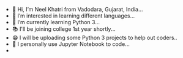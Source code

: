 - 👋 Hi, I’m Neel Khatri from Vadodara, Gujarat, India...
- 👀 I’m interested in learning different languages...
- 🌱 I’m currently learning Python 3...
- 📚 I'll be joining college 1st year shortly...
- 😁 I will be uploading some Python 3 projects to help out coders..
- 📝 I personally use Jupyter Notebook to code...
-


<!---
Neel7780/Neel7780 is a ✨ special ✨ repository because its `README.md` (this file) appears on your GitHub profile.
You can click the Preview link to take a look at your changes.
--->
